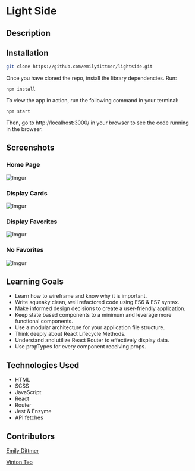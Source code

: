 # Light Side

## Description



## Installation

```bash
git clone https://github.com/emilydittmer/lightside.git
```
Once you have cloned the repo, install the library dependencies. Run:

```bash
npm install
```

To view the app in action, run the following command in your terminal:

```bash
npm start
```

Then, go to http://localhost:3000/ in your browser to see the code running in the browser.

## Screenshots
### Home Page
![Imgur](https://i.imgur.com/tnMwSVz.png)

### Display Cards
![Imgur](https://i.imgur.com/LvRRe0n.png)

### Display Favorites
![Imgur](https://i.imgur.com/cwvfDIk.png)

### No Favorites
![Imgur](https://i.imgur.com/yFjkuBt.png)


## Learning Goals
- Learn how to wireframe and know why it is important.
- Write squeaky clean, well refactored code using ES6 & ES7 syntax.
- Make informed design decisions to create a user-friendly application.
- Keep state based components to a minimum and leverage more functional components.
- Use a modular architecture for your application file structure.
- Think deeply about React Lifecycle Methods.
- Understand and utilize React Router to effectively display data.
- Use propTypes for every component receiving props.

## Technologies Used
- HTML
- SCSS 
- JavaScript
- React
- Router
- Jest & Enzyme
- API fetches

## Contributors
[Emily Dittmer](https://github.com/emilydittmer)

[Vinton Teo](https://github.com/vjt960)

